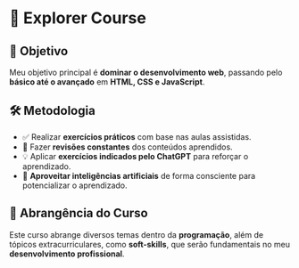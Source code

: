# 🚀 Explorer Course

## 🎯 Objetivo
Meu objetivo principal é **dominar o desenvolvimento web**, passando pelo **básico até o avançado** em **HTML, CSS e JavaScript**.

## 🛠️ Metodologia
- ✅ Realizar **exercícios práticos** com base nas aulas assistidas.
- 🔄 Fazer **revisões constantes** dos conteúdos aprendidos.
- 💡 Aplicar **exercícios indicados pelo ChatGPT** para reforçar o aprendizado.
- 🤖 **Aproveitar inteligências artificiais** de forma consciente para potencializar o aprendizado.

## 📌 Abrangência do Curso
Este curso abrange diversos temas dentro da **programação**, além de tópicos extracurriculares, como **soft-skills**, que serão fundamentais no meu **desenvolvimento profissional**.